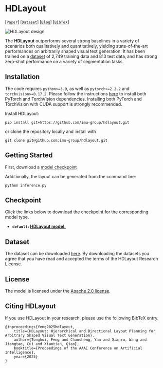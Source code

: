 # HDLayout

[[`Paper`](https://)] [[`Dataset`](https://)] [[`Blog`](https://hxiangdou.github.io/HDLayout/)] [[`BibTeX`](#CitingHDLayout)]

![HDLayout design](assets/model_diagram.png?raw=true)

The **HDLayout** outperforms several strong baselines in a variety of scenarios both qualitatively and quantitatively, yielding state-of-the-art performances on arbitrarily shaped visual text generation. It has been trained on a [dataset](https://) of 2,749 training data and 813 test data, and has strong zero-shot performance on a variety of segmentation tasks.

## Installation

The code requires `python>=3.9`, as well as `pytorch>=2.2.2` and `torchvision>=0.17.2`. Please follow the instructions [here](https://pytorch.org/get-started/locally/) to install both PyTorch and TorchVision dependencies. Installing both PyTorch and TorchVision with CUDA support is strongly recommended.

Install HDLayout:

```
pip install git+https://github.com/imu-group/hdlayout.git
```

or clone the repository locally and install with

```
git clone git@github.com:imu-group/hdlayout.git
```

## <a name="GettingStarted"></a>Getting Started

First, download a [model checkpoint](#model-checkpoints)

Additionally, the layout can be generated from the command line:

```
python inference.py
```

## Checkpoint

Click the links below to download the checkpoint for the corresponding model type.

- **`default`: [HDLayout model.](https://)**

## Dataset

The dataset can be downloaded [here](https://). By downloading the datasets you agree that you have read and accepted the terms of the HDLayout Research License.

## License

The model is licensed under the [Apache 2.0 license](LICENSE).

## Citing HDLayout

If you use HDLayout in your research, please use the following BibTeX entry.

```
@inproceedings{feng2025hdlayout,
    title={HDLayout: Hierarchical and Directional Layout Planning for Arbitrary Shaped Visual Text Generation},
    author={Tonghui, Feng and Chunsheng, Yan and Qianru, Wang and Jiangtao, Cui and Xiaotian, Qiao},
    booktitle={Proceedings of the AAAI Conference on Artificial Intelligence},
    year={2025}
}
```
